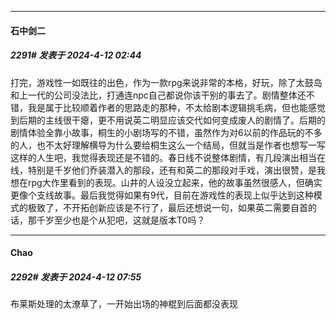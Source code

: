 ﻿
*****

####  石中剑二  
##### 2291#       发表于 2024-4-12 02:44

打完，游戏性一如既往的出色，作为一款rpg来说非常的本格，好玩，除了太鼓岛和上一代的公司没法比，打通连npc自己都说你该干别的事去了。剧情整体还不错，我是属于比较顺着作者的思路走的那种，不太给剧本逻辑挑毛病，但也能感觉到后期的主线很干瘪，更不用说英二明显应该交代如何变成废人的剧情了。后期的剧情体验全靠小故事，桐生的小剧场写的不错，虽然作为对6以前的作品玩的不多的人，也不太好理解横导为什么要给桐生这么一个结局，但就当是作者也想写一写这样的人生吧，我觉得表现还是不错的。春日线不说整体剧情，有几段演出相当在线，特别是千岁他们乔装潜入的那段，还有和英二的那段对手戏，演出很赞，是我想在rpg大作里看到的表现。山井的人设没立起来，他的故事虽然很感人，但确实更像个支线故事。最后我觉得如果有9代，目前在游戏性的表现上似乎达到这种模式的极致了，不开拓创新应该是不行了，最后还想说一句，如果英二需要自首的话，那千岁至少也是个从犯吧，这就是版本T0吗？


*****

####  Chao  
##### 2292#       发表于 2024-4-12 07:55

布莱斯处理的太潦草了，一开始出场的神棍到后面都没表现


